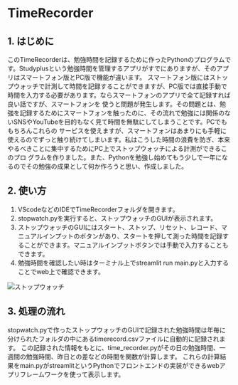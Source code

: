 # TimeRecorder
## 1. はじめに
このTimeRecorderは、勉強時間を記録するために作ったPythonのプログラムです。Studyplusという勉強時間を管理するアプリがすでにありますが、そのアプリはスマートフォン版とPC版で機能が違います。
スマートフォン版にはストップウォッチで計測して時間を記録することができますが、PC版では直接手動で時間を入力する必要があります。ならスマートフォンのアプリで全て記録すれば良い話ですが、スマートフォンを
使うと問題が発生します。その問題とは、勉強を記録するためにスマートフォンを触ったのに、その流れで勉強には関係のないSNSやYouTubeを目的もなく見て時間を無駄にしてしまうことです。PCでももちろんこれらの
サービスを使えますが、スマートフォンはあまりにも手軽に使えるのでずっと触り続けてしまいます。私はこうした時間の浪費を防ぎ、本来やるべきことに集中するためにPC上でストップウォッチによる計測ができるこのプロ
グラムを作りました。また、Pythonを勉強し始めてもう少しで一年になるのでその勉強の成果として何か作ろうと思い、作成しました。

## 2. 使い方
1. VScodeなどのIDEでTimeRecorderフォルダを開きます。
2. stopwatch.pyを実行すると、ストップウォッチのGUIが表示されます。
3. ストップウォッチのGUIにはスタート、ストップ、リセット、レコード、マニュアルインプットのボタンがあり、スタートを押して測った時間を記録することができます。マニュアルインプットボタンでは手動で入力することもできます。
4. 勉強時間を確認したい時はターミナル上でstreamlit run main.pyと入力することでweb上で確認できます。

![ストップウォッチ](ストップウォッチ.png) 


## 3. 処理の流れ
stopwatch.pyで作ったストップウォッチのGUIで記録された勉強時間は年毎に分けられたフォルダの中にあるtimerecord.csvファイルに自動的に記録されます。
この記録された情報をもとに、time_recorder.pyがその日の勉強時間、一週間の勉強時間、昨日との差などの時間を関数が計算します。
これらの計算結果をmain.pyがstreamlitというPythonでフロントエンドの実装ができるwebアプリフレームワークを使って表示します。
